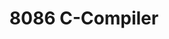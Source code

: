 ---
layout: page
title: 8086 C-Compiler
description: A compiler for a subset of the C-langauge for the Intel 8086 CPU, made from scratch
img: 
redirect: https://github.com/wjalal/3-1/tree/main/10/The_Full_Compiler
importance: 10
category: Academic
---